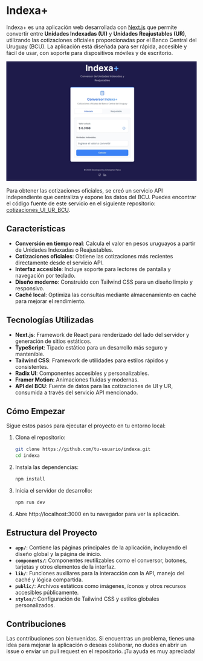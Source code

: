 # Indexa+

Indexa+ es una aplicación web desarrollada con [Next.js](https://nextjs.org) que permite convertir entre **Unidades Indexadas (UI)** y **Unidades Reajustables (UR)**, utilizando las cotizaciones oficiales proporcionadas por el Banco Central del Uruguay (BCU). La aplicación está diseñada para ser rápida, accesible y fácil de usar, con soporte para dispositivos móviles y de escritorio.

![Indexa+](./public/indexa-screenshot.jpeg)

Para obtener las cotizaciones oficiales, se creó un servicio API independiente que centraliza y expone los datos del BCU. Puedes encontrar el código fuente de este servicio en el siguiente repositorio: [cotizaciones_UI_UR_BCU](https://github.com/cristopherpds/cotizaciones_UI_UR_BCU).

## Características

- **Conversión en tiempo real**: Calcula el valor en pesos uruguayos a partir de Unidades Indexadas o Reajustables.
- **Cotizaciones oficiales**: Obtiene las cotizaciones más recientes directamente desde el servicio API.
- **Interfaz accesible**: Incluye soporte para lectores de pantalla y navegación por teclado.
- **Diseño moderno**: Construido con Tailwind CSS para un diseño limpio y responsivo.
- **Caché local**: Optimiza las consultas mediante almacenamiento en caché para mejorar el rendimiento.

## Tecnologías Utilizadas

- **Next.js**: Framework de React para renderizado del lado del servidor y generación de sitios estáticos.
- **TypeScript**: Tipado estático para un desarrollo más seguro y mantenible.
- **Tailwind CSS**: Framework de utilidades para estilos rápidos y consistentes.
- **Radix UI**: Componentes accesibles y personalizables.
- **Framer Motion**: Animaciones fluidas y modernas.
- **API del BCU**: Fuente de datos para las cotizaciones de UI y UR, consumida a través del servicio API mencionado.

## Cómo Empezar

Sigue estos pasos para ejecutar el proyecto en tu entorno local:

1. Clona el repositorio:

   ```bash
   git clone https://github.com/tu-usuario/indexa.git
   cd indexa
   ```

2. Instala las dependencias:

    ```bash
    npm install
    ```

3. Inicia el servidor de desarrollo:

    ```bash
    npm run dev
    ```

4. Abre http://localhost:3000 en tu navegador para ver la aplicación.

## Estructura del Proyecto

- **`app/`**: Contiene las páginas principales de la aplicación, incluyendo el diseño global y la página de inicio.
- **`components/`**: Componentes reutilizables como el conversor, botones, tarjetas y otros elementos de la interfaz.
- **`lib/`**: Funciones auxiliares para la interacción con la API, manejo del caché y lógica compartida.
- **`public/`**: Archivos estáticos como imágenes, íconos y otros recursos accesibles públicamente.
- **`styles/`**: Configuración de Tailwind CSS y estilos globales personalizados.

## Contribuciones

Las contribuciones son bienvenidas. Si encuentras un problema, tienes una idea para mejorar la aplicación o deseas colaborar, no dudes en abrir un issue o enviar un pull request en el repositorio. ¡Tu ayuda es muy apreciada!
